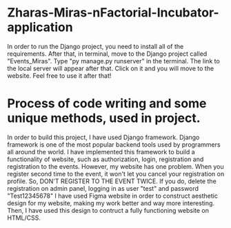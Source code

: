 # Zharas-Miras-nFactorial-Incubator-application
In order to run the Django project, you need to install all of the requirements. After that, in terminal, move to the Django project called "Events_Miras". Type "py manage.py runserver" in the terminal. The link to the local server will appear after that. Click on it and you will move to the website. Feel free to use it after that!

# Process of code writing and some unique methods, used in project.
In order to build this project, I have used Django framework. Django framework is one of the most popular backend tools used by programmers all around the world. I have implemented this framework to build a functionality of website, such as authorization, login, registration and registration to the events. However, my website has one problem. When you register second time to the event, it won't let you cancel your registration on profile. So, DON'T REGISTER TO THE EVENT TWICE. If you do, delete the registration on admin panel, logging in as user "test" and password "Test12345678"
I have used Figma website in order to construct aesthetic design for my website, making my work better and way more interesting. Then, I have used this design to contruct a fully functioning website on HTML/CSS.
